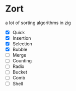 # Zort

a lot of sorting algorithms in zig

- [x] Quick
- [x] Insertion
- [x] Selection
- [x] Bubble
- [ ] Merge
- [ ] Counting
- [ ] Radix
- [ ] Bucket
- [ ] Comb
- [ ] Shell